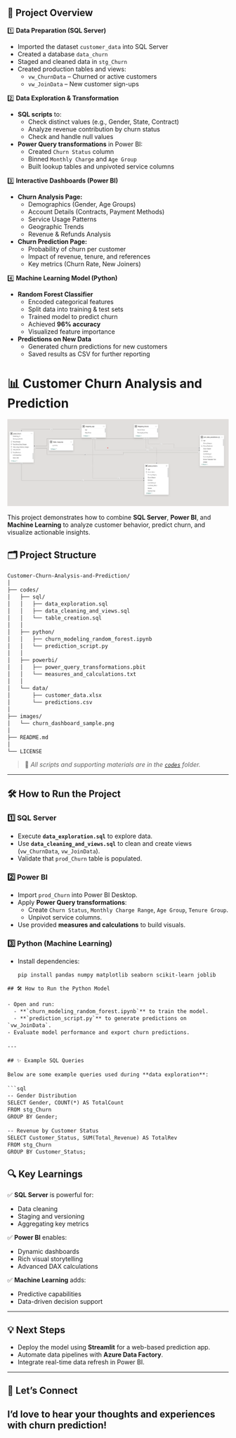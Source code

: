 ## 🚀 Project Overview


1️⃣ **Data Preparation (SQL Server)**  
- Imported the dataset `customer_data` into SQL Server  
- Created a database `data_churn`  
- Staged and cleaned data in `stg_Churn`  
- Created production tables and views:
  - `vw_ChurnData` – Churned or active customers
  - `vw_JoinData` – New customer sign-ups

2️⃣ **Data Exploration & Transformation**
- **SQL scripts** to:
  - Check distinct values (e.g., Gender, State, Contract)
  - Analyze revenue contribution by churn status
  - Check and handle null values
- **Power Query transformations** in Power BI:
  - Created `Churn Status` column
  - Binned `Monthly Charge` and `Age Group`
  - Built lookup tables and unpivoted service columns

3️⃣ **Interactive Dashboards (Power BI)**
- **Churn Analysis Page:**
  - Demographics (Gender, Age Groups)
  - Account Details (Contracts, Payment Methods)
  - Service Usage Patterns
  - Geographic Trends
  - Revenue & Refunds Analysis
- **Churn Prediction Page:**
  - Probability of churn per customer
  - Impact of revenue, tenure, and references
  - Key metrics (Churn Rate, New Joiners)

4️⃣ **Machine Learning Model (Python)**
- **Random Forest Classifier**
  - Encoded categorical features
  - Split data into training & test sets
  - Trained model to predict churn
  - Achieved **96% accuracy**
  - Visualized feature importance
- **Predictions on New Data**
  - Generated churn predictions for new customers
  - Saved results as CSV for further reporting

# 📊 Customer Churn Analysis and Prediction

![Data Model](Data_model.png)


This project demonstrates how to combine **SQL Server**, **Power BI**, and **Machine Learning** to analyze customer behavior, predict churn, and visualize actionable insights.


## 🗂️ Project Structure

```text
Customer-Churn-Analysis-and-Prediction/
│
├── codes/
│   ├── sql/
│   │   ├── data_exploration.sql
│   │   ├── data_cleaning_and_views.sql
│   │   └── table_creation.sql
│   │
│   ├── python/
│   │   ├── churn_modeling_random_forest.ipynb
│   │   └── prediction_script.py
│   │
│   ├── powerbi/
│   │   ├── power_query_transformations.pbit
│   │   └── measures_and_calculations.txt
│   │
│   └── data/
│       ├── customer_data.xlsx
│       └── predictions.csv
│
├── images/
│   └── churn_dashboard_sample.png
│
├── README.md
│
└── LICENSE

```

> 📂 *All scripts and supporting materials are in the [`codes`](codes) folder.*

---

## 🛠️ How to Run the Project

### 1️⃣ SQL Server

- Execute **`data_exploration.sql`** to explore data.
- Use **`data_cleaning_and_views.sql`** to clean and create views (`vw_ChurnData`, `vw_JoinData`).
- Validate that `prod_Churn` table is populated.

### 2️⃣ Power BI

- Import `prod_Churn` into Power BI Desktop.
- Apply **Power Query transformations**:
  - Create `Churn Status`, `Monthly Charge Range`, `Age Group`, `Tenure Group`.
  - Unpivot service columns.
- Use provided **measures and calculations** to build visuals.

### 3️⃣ Python (Machine Learning)

- Install dependencies:

  ```bash
  pip install pandas numpy matplotlib seaborn scikit-learn joblib

```
## 🛠️ How to Run the Python Model

- Open and run:
  - **`churn_modeling_random_forest.ipynb`** to train the model.
  - **`prediction_script.py`** to generate predictions on `vw_JoinData`.
- Evaluate model performance and export churn predictions.

---

## ✨ Example SQL Queries

Below are some example queries used during **data exploration**:

```sql
-- Gender Distribution
SELECT Gender, COUNT(*) AS TotalCount
FROM stg_Churn
GROUP BY Gender;

-- Revenue by Customer Status
SELECT Customer_Status, SUM(Total_Revenue) AS TotalRev
FROM stg_Churn
GROUP BY Customer_Status;

```
## 🔍 Key Learnings

✅ **SQL Server** is powerful for:
- Data cleaning
- Staging and versioning
- Aggregating key metrics

✅ **Power BI** enables:
- Dynamic dashboards
- Rich visual storytelling
- Advanced DAX calculations

✅ **Machine Learning** adds:
- Predictive capabilities
- Data-driven decision support

---

## 💡 Next Steps

- Deploy the model using **Streamlit** for a web-based prediction app.
- Automate data pipelines with **Azure Data Factory**.
- Integrate real-time data refresh in Power BI.
---
## 🤝 Let’s Connect

I’d love to hear your thoughts and experiences with churn prediction!  
---

